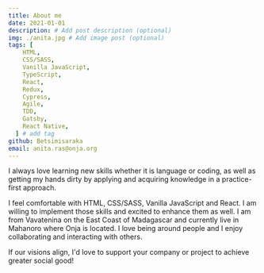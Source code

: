 ```yaml
---
title: About me
date: 2021-01-01
description: # Add post description (optional)
img: ./anita.jpg # Add image post (optional)
tags: [
    HTML,
    CSS/SASS,
    Vanilla JavaScript,
    TypeScript,
    React,
    Redux,
    Cypress,
    Agile,
    TDD,
    Gatsby,
    React Native,
  ] # add tag
github: Betsimisaraka
email: anita.ras@onja.org
---
```


I always love learning new skills whether it is language or coding, as well as getting my hands dirty by applying and acquiring knowledge in a practice-first approach.

I feel comfortable with HTML, CSS/SASS, Vanilla JavaScript and React. I am willing to implement those skills and excited to enhance them as well. I am from Vavatenina on the East Coast of Madagascar and currently live in Mahanoro where Onja is located. I love being around people and I enjoy collaborating and interacting with others.

If our visions align, I'd love to support your company or project to achieve greater social good!
